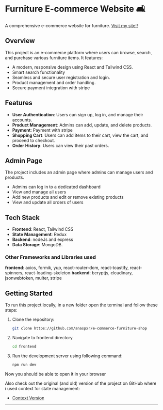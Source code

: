 # Furniture E-commerce Website 🛋️

A comprehensive e-commerce website for furniture.
[Visit my site!!](https://comfortcraft.vercel.app/)

## Overview

This project is an e-commerce platform where users can browse, search, and purchase various furniture items. It features:
- A modern, responsive design using React and Tailwind CSS.
- Smart search functionality
- Seamless and secure user registration and login.
- Product management and order handling.
- Secure payment integration with stripe

## Features

- **User Authentication**: Users can sign up, log in, and manage their accounts.
- **Product Management**: Admins can add, update, and delete products.
- **Payment**: Payment with stripe
- **Shopping Cart**: Users can add items to their cart, view the cart, and proceed to checkout.
- **Order History**: Users can view their past orders.

## Admin Page
 
 The project includes an admin page where admins can manage users and products.
- Admins can log in to a dedicated dashboard
- View and manage all users
- Add new products and edit or remove existing products
- View and update all orders of users 

## Tech Stack

- **Frontend**: React, Tailwind CSS
- **State Management**: Redux
- **Backend**: nodeJs and express
- **Data Storage**: MongoDB.

### **Other Frameworks and Libraries used**
 **frontend**: axios, formik, yup, react-router-dom, react-toastify, react-spinners, react-loading-skeleton
 **backend**: bcryptjs, cloudinary, jsonwebtoken, multer, stripe
 

 ## Getting Started

To run this project locally, in a new folder open the terminal and follow these steps:

1. Clone the repository:

   ```bash
   git clone https://github.com/anaspxr/e-commerce-furniture-shop
   ```

2. Navigate to frontend directory
   
   ```bash
   cd frontend
   ```
3. Run the development server using following command:
   ```bash
   npm run dev
   ```
Now you should be able to open it in your browser

Also check out the original (and old) version of the project on GitHub where i used context for state management:
- [Context Version](https://github.com/anaspxr/e-commerce-furniture-shop)

---
